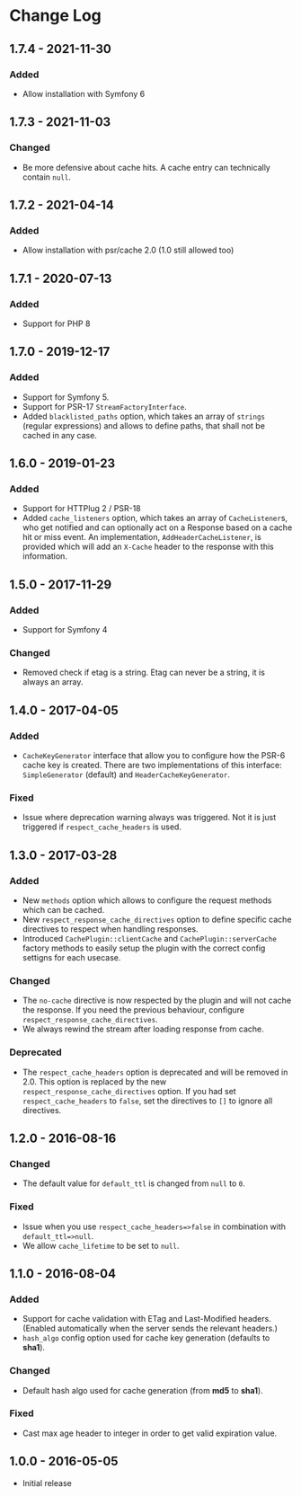 # Change Log

## 1.7.4 - 2021-11-30

### Added

- Allow installation with Symfony 6

## 1.7.3 - 2021-11-03

### Changed

- Be more defensive about cache hits. A cache entry can technically contain `null`.

## 1.7.2 - 2021-04-14

### Added

- Allow installation with psr/cache 2.0 (1.0 still allowed too)

## 1.7.1 - 2020-07-13

### Added

- Support for PHP 8

## 1.7.0 - 2019-12-17

### Added

* Support for Symfony 5.
* Support for PSR-17 `StreamFactoryInterface`.
* Added `blacklisted_paths` option, which takes an array of `strings` (regular expressions) and allows to define paths, that shall not be cached in any case.

## 1.6.0 - 2019-01-23

### Added

* Support for HTTPlug 2 / PSR-18
* Added `cache_listeners` option, which takes an array of `CacheListener`s, who get notified and can optionally act on a Response based on a cache hit or miss event. An implementation, `AddHeaderCacheListener`, is provided which will add an `X-Cache` header to the response with this information.

## 1.5.0 - 2017-11-29

### Added

* Support for Symfony 4

### Changed

* Removed check if etag is a string. Etag can never be a string, it is always an array.

## 1.4.0 - 2017-04-05

### Added

- `CacheKeyGenerator` interface that allow you to configure how the PSR-6 cache key is created. There are two implementations
of this interface: `SimpleGenerator` (default) and `HeaderCacheKeyGenerator`.

### Fixed

- Issue where deprecation warning always was triggered. Not it is just triggered if `respect_cache_headers` is used.

## 1.3.0 - 2017-03-28

### Added

- New `methods` option which allows to configure the request methods which can be cached.
- New `respect_response_cache_directives` option to define specific cache directives to respect when handling responses.
- Introduced `CachePlugin::clientCache` and `CachePlugin::serverCache` factory methods to easily setup the plugin with
  the correct config settigns for each usecase.

### Changed

- The `no-cache` directive is now respected by the plugin and will not cache the response. If you need the previous behaviour, configure `respect_response_cache_directives`.
- We always rewind the stream after loading response from cache.

### Deprecated

- The `respect_cache_headers` option is deprecated and will be removed in 2.0. This option is replaced by the new `respect_response_cache_directives` option.
  If you had set `respect_cache_headers` to `false`, set the directives to `[]` to ignore all directives.


## 1.2.0 - 2016-08-16

### Changed

- The default value for `default_ttl` is changed from `null` to `0`.

### Fixed

- Issue when you use `respect_cache_headers=>false` in combination with `default_ttl=>null`.
- We allow `cache_lifetime` to be set to `null`.


## 1.1.0 - 2016-08-04

### Added

- Support for cache validation with ETag and Last-Modified headers. (Enabled automatically when the server sends the relevant headers.)
- `hash_algo` config option used for cache key generation (defaults to **sha1**).

### Changed

- Default hash algo used for cache generation (from **md5** to **sha1**).

### Fixed

- Cast max age header to integer in order to get valid expiration value.


## 1.0.0 - 2016-05-05

- Initial release
